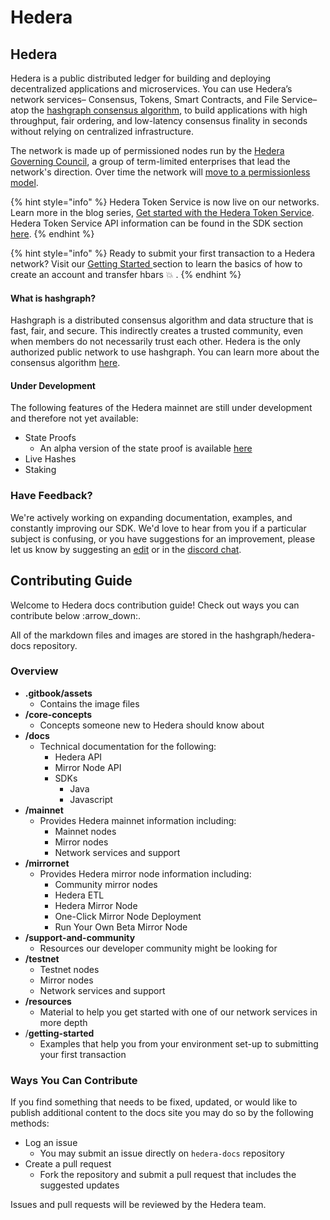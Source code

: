 # Hedera

## Hedera

Hedera is a public distributed ledger for building and deploying decentralized applications and microservices. You can use Hedera’s network services– Consensus, Tokens, Smart Contracts, and File Service–atop the [hashgraph consensus algorithm](core-concepts/hashgraph-consensus-algorithms/), to build applications with high throughput, fair ordering, and low-latency consensus finality in seconds without relying on centralized infrastructure.

The network is made up of permissioned nodes run by the [Hedera Governing Council](https://hedera.com/council), a group of term-limited enterprises that lead the network's direction. Over time the network will [move to a permissionless model](https://www.youtube.com/watch?v=QTNNYeSks-s).

{% hint style="info" %}
Hedera Token Service is now live on our networks. Learn more in the blog series, [Get started with the Hedera Token Service](https://hedera.com/blog/get-started-with-the-hedera-token-service-part-1). Hedera Token Service API information can be found in the SDK section [here](docs/hedera-api/token-service/).&#x20;
{% endhint %}

{% hint style="info" %}
Ready to submit your first transaction to a Hedera network? Visit our [Getting Started ](getting-started/introduction.md)section to learn the basics of how to create an account and transfer hbars :boom: .&#x20;
{% endhint %}

#### What is hashgraph?

Hashgraph is a distributed consensus algorithm and data structure that is fast, fair, and secure. This indirectly creates a trusted community, even when members do not necessarily trust each other. Hedera is the only authorized public network to use hashgraph. You can learn more about the consensus algorithm [here](core-concepts/hashgraph-consensus-algorithms/).

#### Under Development

The following features of the Hedera mainnet are still under development and therefore not yet available:

* State Proofs
  * An alpha version of the state proof is available [here](docs/mirror-node-api/cryptocurrency-api.md#state-proof-alpha)
* Live Hashes
* Staking

### Have Feedback?

We're actively working on expanding documentation, examples, and constantly improving our SDK. We'd love to hear from you if a particular subject is confusing, or you have suggestions for an improvement, please let us know by suggesting an [edit](https://github.com/hashgraph/hedera-docs) or in the [discord chat](https://hedera.com/discord).

## Contributing Guide

Welcome to Hedera docs contribution guide! Check out ways you can contribute below :arrow\_down:.

All of the markdown files and images are stored in the hashgraph/hedera-docs repository.

### Overview

* **.gitbook/assets**
  * Contains the image files
* **/core-concepts**
  * Concepts someone new to Hedera should know about
* **/docs**
  * Technical documentation for the following:
    * Hedera API
    * Mirror Node API
    * SDKs
      * Java
      * Javascript
* **/mainnet**
  * Provides Hedera mainnet information including:
    * Mainnet nodes
    * Mirror nodes
    * Network services and support
* **/mirrornet**
  * Provides Hedera mirror node information including:
    * Community mirror nodes
    * Hedera ETL
    * Hedera Mirror Node
    * One-Click Mirror Node Deployment
    * Run Your Own Beta Mirror Node
* **/support-and-community**
  * Resources our developer community might be looking for
* **/testnet**
  * Testnet nodes
  * Mirror nodes
  * Network services and support
* **/resources**
  * Material to help you get started with one of our network services in more depth
* /**getting-started**
  * Examples that help you from your environment set-up to submitting your first transaction

### Ways You Can Contribute

If you find something that needs to be fixed, updated, or would like to publish additional content to the docs site you may do so by the following methods:

* Log an issue
  * You may submit an issue directly on `hedera-docs` repository&#x20;
* Create a pull request&#x20;
  * Fork the repository and submit a pull request that includes the suggested updates&#x20;

Issues and pull requests will be reviewed by the Hedera team.&#x20;
